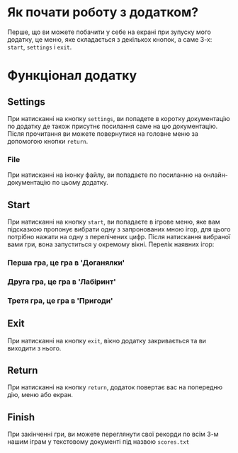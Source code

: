 # Як почати роботу з додатком?

Перше, що ви можете побачити у себе на екрані при зупуску мого додатку, це меню, яке складається з декількох кнопок, а саме 3-х:
`start`, `settings` i `exit`.

# Функціонал додатку

## Settings

При натисканні на кнопку `settings`, ви попадете в коротку документацію по додатку де також присутнє посилання саме на цю документацію. Після прочитання ви можете повернутися на головне меню за допомогою кнопки `return`.

### File 

При натисканні на іконку файлу, ви попадаєте по посиланню на онлайн-документацію по цьому додатку.

## Start

При натисканні на кнопку `start`, ви попадаєте в ігрове меню, яке вам підсказкою пропонує вибрати одну з запронованих мною ігор, для цього потрібно нажати на одну з перелічених цифр.  Після натискання вибраної вами гри, вона запуститься у окремому вікні. Перелік наявних ігор:

### Перша гра, це гра в 'Доганялки'
### Друга гра, це гра в 'Лабіринт'
### Третя гра, це гра в 'Пригоди'

## Exit

При натисканні на кнопку `exit`, вікно додатку закривається та ви виходити з нього.

## Return

При натисканні на кнопку `return`, додаток повертає вас на попередню дію, меню або екран.

## Finish

При закінченні гри, ви можете переглянути свої рекорди по всім 3-м нашим іграм у текстовому документі під назвою `scores.txt` 
